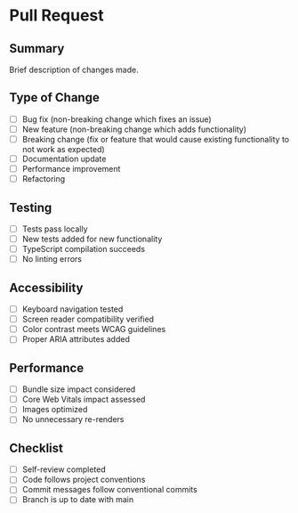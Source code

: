 # Pull Request

## Summary
Brief description of changes made.

## Type of Change
- [ ] Bug fix (non-breaking change which fixes an issue)
- [ ] New feature (non-breaking change which adds functionality)
- [ ] Breaking change (fix or feature that would cause existing functionality to not work as expected)
- [ ] Documentation update
- [ ] Performance improvement
- [ ] Refactoring

## Testing
- [ ] Tests pass locally
- [ ] New tests added for new functionality
- [ ] TypeScript compilation succeeds
- [ ] No linting errors

## Accessibility
- [ ] Keyboard navigation tested
- [ ] Screen reader compatibility verified
- [ ] Color contrast meets WCAG guidelines
- [ ] Proper ARIA attributes added

## Performance
- [ ] Bundle size impact considered
- [ ] Core Web Vitals impact assessed
- [ ] Images optimized
- [ ] No unnecessary re-renders

## Checklist
- [ ] Self-review completed
- [ ] Code follows project conventions
- [ ] Commit messages follow conventional commits
- [ ] Branch is up to date with main